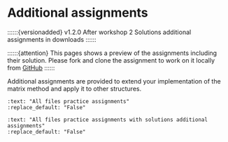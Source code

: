# Additional assignments

::::::{versionadded} v1.2.0 After workshop 2
Solutions additional assignments in downloads 
::::::

::::::{attention}
This pages shows a preview of the assignments including their solution. Please fork and clone the assignment to work on it locally from [GitHub](https://github.com/CIEM5000-2025/practice-assignments)
::::::

Additional assignments are provided to extend your implementation of the matrix method and apply it to other structures.

```{custom_download_link} https://github.com/CIEM5000-2025/practice-assignments
:text: "All files practice assignments"
:replace_default: "False"
```

```{custom_download_link} https://github.com/CIEM5000-2025/practice-assignments/tree/solution_additional
:text: "All files practice assignments with solutions additional assignments"
:replace_default: "False"
```